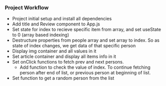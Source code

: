 ### Project Workflow

- Project initial setup and install all dependencies
- Add title and Review component to App.js
- Set state for index to recieve specific item from array, and set useState to 0 (array based indexing)
- Destructure properties from people array and set array to index. So as state of index changes, we get data of that specific person
- Display img container and all values in it
- Set article container and display all items info in it
- Set onClick functions to fetch prev and next persons.
  - Add function to check the value of index. To continue fetching person after end of list, or previous person at beginning of list.
- Set function to get a random person from the list
